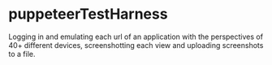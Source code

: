 # puppeteerTestHarness
Logging in and emulating each url of an application with the perspectives of 40+ different devices, screenshotting each view and uploading screenshots to a file. 
